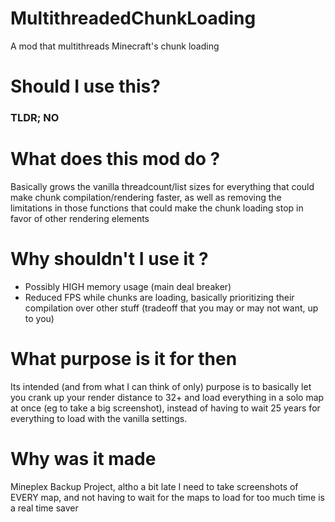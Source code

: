 # MultithreadedChunkLoading
A mod that multithreads Minecraft's chunk loading

# Should I use this?
### TLDR; NO

# What does this mod do ?
Basically grows the vanilla threadcount/list sizes for everything that could make chunk compilation/rendering faster, as well as removing the limitations in those functions that could make the chunk loading stop in favor of other rendering elements

# Why shouldn't I use it ?
- Possibly HIGH memory usage (main deal breaker)
- Reduced FPS while chunks are loading, basically prioritizing their compilation over other stuff (tradeoff that you may or may not want, up to you)

# What purpose is it for then
Its intended (and from what I can think of only) purpose is to basically let you crank up your render distance to 32+ and load everything in a solo map at once (eg to take a big screenshot), instead of having to wait 25 years for everything to load with the vanilla settings.

# Why was it made
Mineplex Backup Project, altho a bit late I need to take screenshots of EVERY map, and not having to wait for the maps to load for too much time is a real time saver
